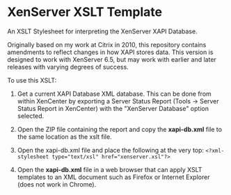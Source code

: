 # XenServer XSLT Template

An XSLT Stylesheet for interpreting the XenServer XAPI Database.

Originally based on my work at Citrix in 2010, this repository contains amendments to reflect changes in how XAPI stores data. This version is designed to work with XenServer 6.5, but may work with earlier and later releases with varying degrees of success.

To use this XSLT:

1. Get a current XAPI Database XML database. This can be done from within XenCenter by exporting a Server Status Report (Tools -> Server Status Report in XenCenter) with the "XenServer Database" option selected.

2. Open the ZIP file containing the report and copy the **xapi-db.xml** file to the same location as the xslt file.

3. Open the xapi-db.xml file and place the following at the very top:
`<?xml-stylesheet type="text/xsl" href="xenserver.xsl"?>`

4. Open the **xapi-db.xml** file in a web browser that can apply XSLT templates to an XML document such as Firefox or Internet Explorer (does not work in Chrome).
